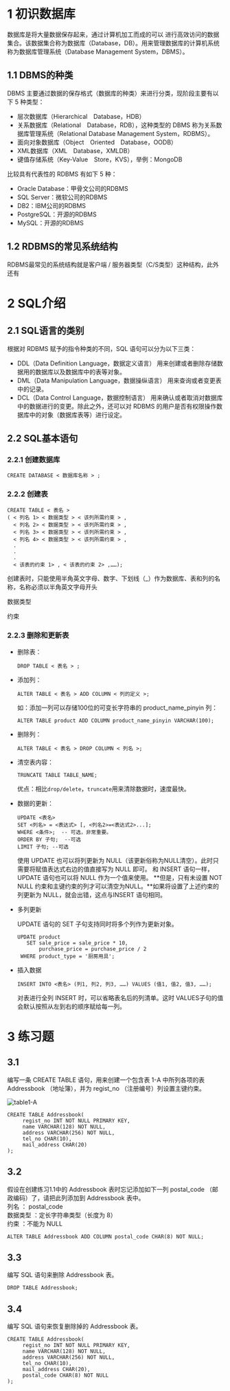 # 1 初识数据库

数据库是将大量数据保存起来，通过计算机加工而成的可以 进行高效访问的数据集合。该数据集合称为数据库（Database，DB）。用来管理数据库的计算机系统称为数据库管理系统（Database Management System，DBMS）。

## 1.1 DBMS的种类


DBMS 主要通过数据的保存格式（数据库的种类）来进行分类，现阶段主要有以下 5 种类型：  

- 层次数据库（Hierarchical Database，HDB）  
- 关系数据库（Relational Database，RDB），这种类型的 DBMS 称为关系数据库管理系统（Relational Database Management System，RDBMS）。  
- 面向对象数据库（Object Oriented Database，OODB）  
- XML数据库（XML Database，XMLDB）  
- 键值存储系统（Key-Value Store，KVS），举例：MongoDB  

比较具有代表性的 RDBMS 有如下 5 种：  

  * Oracle Database：甲骨文公司的RDBMS
  * SQL Server：微软公司的RDBMS
  * DB2：IBM公司的RDBMS
  * PostgreSQL：开源的RDBMS
  * MySQL：开源的RDBMS

## 1.2 RDBMS的常见系统结构

RDBMS最常见的系统结构就是客户端 / 服务器类型（C/S类型）这种结构，此外还有

# 2 SQL介绍

##  2.1 SQL语言的类别

根据对 RDBMS 赋予的指令种类的不同，SQL 语句可以分为以下三类：

- DDL（Data Definition Language，数据定义语言） 用来创建或者删除存储数据用的数据库以及数据库中的表等对象。
- DML（Data Manipulation Language，数据操纵语言） 用来查询或者变更表中的记录。
- DCL（Data Control Language，数据控制语言） 用来确认或者取消对数据库中的数据进行的变更。除此之外，还可以对 RDBMS 的用户是否有权限操作数据库中的对象（数据库表等）进行设定。

## 2.2 SQL基本语句

### 2.2.1 创建数据库

    CREATE DATABASE < 数据库名称 > ;
    
### 2.2.2 创建表

    CREATE TABLE < 表名 >
    ( < 列名 1> < 数据类型 > < 该列所需约束 > ,
      < 列名 2> < 数据类型 > < 该列所需约束 > ,
      < 列名 3> < 数据类型 > < 该列所需约束 > ,
      < 列名 4> < 数据类型 > < 该列所需约束 > ,
      .
      .
      .
      < 该表的约束 1> , < 该表的约束 2> ,……);
    
创建表时，只能使用半角英文字母、数字、下划线（_）作为数据库、表和列的名称，名称必须以半角英文字母开头

数据类型

约束

### 2.2.3 删除和更新表

- 删除表：

      DROP TABLE < 表名 > ;

- 添加列：

      ALTER TABLE < 表名 > ADD COLUMN < 列的定义 >;

  如：添加一列可以存储100位的可变长字符串的 product_name_pinyin 列：

      ALTER TABLE product ADD COLUMN product_name_pinyin VARCHAR(100);

- 删除列：
      
      ALTER TABLE < 表名 > DROP COLUMN < 列名 >;

- 清空表内容：

      TRUNCATE TABLE TABLE_NAME;

  优点：相比`drop/delete`，`truncate`用来清除数据时，速度最快。

- 数据的更新：

      UPDATE <表名>
      SET <列名> = <表达式> [, <列名2>=<表达式2>...];  
      WHERE <条件>;  -- 可选，非常重要。
      ORDER BY 子句;  --可选
      LIMIT 子句; --可选

  使用 UPDATE 也可以将列更新为 NULL（该更新俗称为NULL清空）。此时只需要将赋值表达式右边的值直接写为 NULL 即可。
  和 INSERT 语句一样， UPDATE 语句也可以将 NULL 作为一个值来使用。
  **但是，只有未设置 NOT NULL 约束和主键约束的列才可以清空为NULL。**如果将设置了上述约束的列更新为 NULL，就会出错，这点与INSERT 语句相同。

- 多列更新

  UPDATE 语句的 SET 子句支持同时将多个列作为更新对象。

      UPDATE product
         SET sale_price = sale_price * 10,
             purchase_price = purchase_price / 2
       WHERE product_type = '厨房用具';  

- 插入数据

      INSERT INTO <表名> (列1, 列2, 列3, ……) VALUES (值1, 值2, 值3, ……);  
      
  对表进行全列 INSERT 时，可以省略表名后的列清单。这时 VALUES子句的值会默认按照从左到右的顺序赋给每一列。
  
# 3 练习题

## 3.1 

编写一条 CREATE TABLE 语句，用来创建一个包含表 1-A 中所列各项的表 Addressbook （地址簿），并为 regist_no （注册编号）列设置主键约束。

![table1-A](/images/表1-A.png)

    CREATE TABLE Addressbook(
         regist_no INT NOT NULL PRIMARY KEY,
         name VARCHAR(128) NOT NULL,
         address VARCHAR(256) NOT NULL,
         tel_no CHAR(10),
         mail_address CHAR(20)
    );

## 3.2

假设在创建练习1.1中的 Addressbook 表时忘记添加如下一列 postal_code （邮政编码）了，请把此列添加到 Addressbook 表中。  
列名 ： postal_code  
数据类型 ：定长字符串类型（长度为 8）  
约束 ：不能为 NULL

    ALTER TABLE Addressbook ADD COLUMN postal_code CHAR(8) NOT NULL;

## 3.3

编写 SQL 语句来删除 Addressbook 表。

    DROP TABLE Addressbook;

## 3.4

编写 SQL 语句来恢复删除掉的 Addressbook 表。

    CREATE TABLE Addressbook(
         regist_no INT NOT NULL PRIMARY KEY,
         name VARCHAR(128) NOT NULL,
         address VARCHAR(256) NOT NULL,
         tel_no CHAR(10),
         mail_address CHAR(20),
         postal_code CHAR(8) NOT NULL
    );
